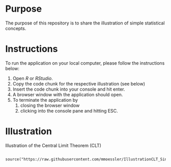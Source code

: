 
# Purpose

The purpose of this repository is to share the illustration of simple statistical concepts.

# Instructions

To run the application on your local computer, please follow the instructions below:

1) Open *R* or *RStudio*.
2) Copy the code chunk for the respective illustration (see below)
3) Insert the code chunk into your console and hit enter.
4) A browser window with the application should open.
5) To terminate the application by
    1) closing the browser window
    2) clicking into the console pane and hitting ESC.

# Illustration

Illustration of the Central Limit Theorem (CLT)

```

source("https://raw.githubusercontent.com/mmoessler/IllustrationCLT_SinyApplication/main/RunApp_IllustrationCLT_ShinyApplication.R")

```
